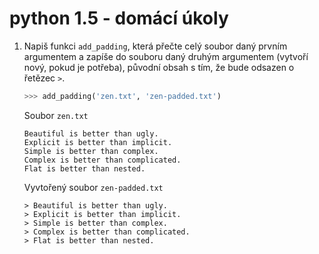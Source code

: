 # python 1.5 - domácí úkoly

1. Napiš funkci `add_padding`, která přečte celý soubor daný prvním argumentem
   a zapíše do souboru daný druhým argumentem (vytvoří nový, pokud je potřeba),
   původní obsah s tím, že bude odsazen o řetězec `>`.
    ```python
    >>> add_padding('zen.txt', 'zen-padded.txt')
    ```

    Soubor `zen.txt`
    ```
    Beautiful is better than ugly.
    Explicit is better than implicit.
    Simple is better than complex.
    Complex is better than complicated.
    Flat is better than nested.
    ```

    Vyvtořený soubor `zen-padded.txt`
    ```
    > Beautiful is better than ugly.
    > Explicit is better than implicit.
    > Simple is better than complex.
    > Complex is better than complicated.
    > Flat is better than nested.
    ```